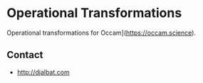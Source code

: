 # Operational Transformations

Operational transformations for Occam](https://occam.science).

## Contact

- http://djalbat.com
